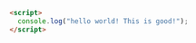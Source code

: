 ```html
<script>
  console.log("hello world! This is good!");
</script>
```

<script>
  console.log("hello world! This is bad!");
</script>
